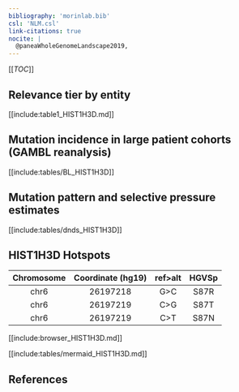 ```yaml
---
bibliography: 'morinlab.bib'
csl: 'NLM.csl'
link-citations: true
nocite: |
  @paneaWholeGenomeLandscape2019, 
---
```

[[_TOC_]]


## Relevance tier by entity

[[include:table1_HIST1H3D.md]]

## Mutation incidence in large patient cohorts (GAMBL reanalysis)

[[include:tables/BL_HIST1H3D]]

## Mutation pattern and selective pressure estimates

[[include:tables/dnds_HIST1H3D]]


## HIST1H3D Hotspots

| Chromosome |Coordinate (hg19) | ref>alt | HGVSp | 
 | :---:| :---: | :--: | :---: |
| chr6 | 26197218 | G>C | S87R |
| chr6 | 26197219 | C>G | S87T |
| chr6 | 26197219 | C>T | S87N |

[[include:browser_HIST1H3D.md]]

[[include:tables/mermaid_HIST1H3D.md]]

## References

